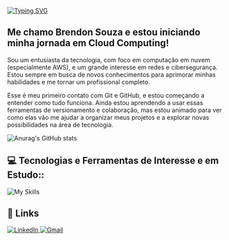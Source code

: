 [![Typing SVG](https://readme-typing-svg.herokuapp.com/?color=00BFFF&size=35&center=true&vCenter=true&width=1000&lines=Oi,+seja+bem-vindo+ao+meu+perfil!+:%29)](https://git.io/typing-svg)

## Me chamo Brendon Souza e estou iniciando minha jornada em Cloud Computing!

Sou um entusiasta da tecnologia, com foco em computação em nuvem (especialmente AWS), e um grande interesse em redes e cibersegurança. Estou sempre em busca de novos conhecimentos para aprimorar minhas habilidades e me tornar um profissional completo.

Esse é meu primeiro contato com Git e GitHub, e estou começando a entender como tudo funciona. Ainda estou aprendendo a usar essas ferramentas de versionamento e colaboração, mas estou animado para ver como elas vão me ajudar a organizar meus projetos e a explorar novas possibilidades na área de tecnologia.

![Anurag's GitHub stats](https://github-readme-stats.vercel.app/api?username=brendonpereiradev&theme=github_dark&show_icons=true)

## 💻 Tecnologias e Ferramentas de Interesse e em Estudo::

![My Skills](https://skillicons.dev/icons?i=aws,linux,docker,kubernetes,java,python,git,github)


## 🔗 Links

<div align="left">
    <a href="https://www.linkedin.com/in/brendon-souza-128ba127a/">
        <img src="https://skillicons.dev/icons?i=linkedin" alt="LinkedIn">
    </a>
    <a href="mailto:brendonjb07@gmail.com">
        <img src="https://skillicons.dev/icons?i=gmail" alt="Gmail">
    </a>
</div>



